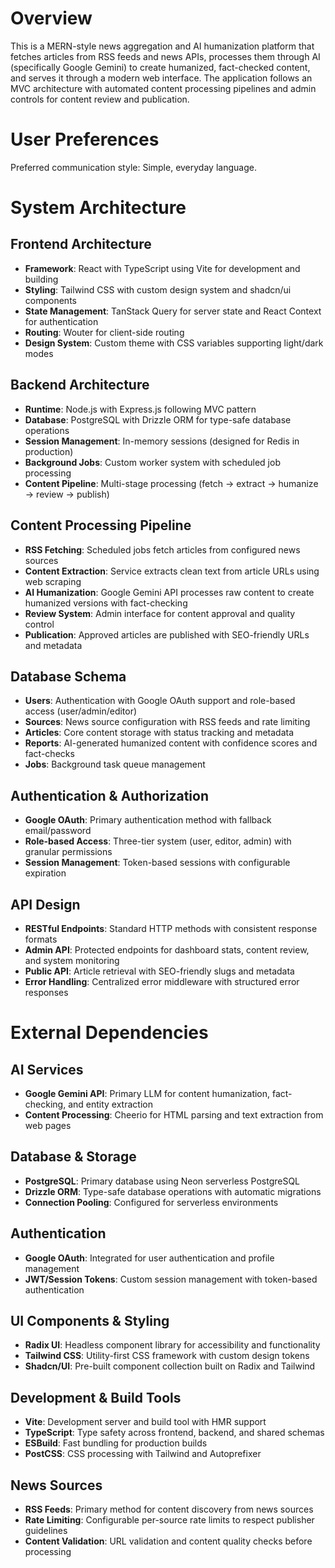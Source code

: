 # Overview

This is a MERN-style news aggregation and AI humanization platform that fetches articles from RSS feeds and news APIs, processes them through AI (specifically Google Gemini) to create humanized, fact-checked content, and serves it through a modern web interface. The application follows an MVC architecture with automated content processing pipelines and admin controls for content review and publication.

# User Preferences

Preferred communication style: Simple, everyday language.

# System Architecture

## Frontend Architecture
- **Framework**: React with TypeScript using Vite for development and building
- **Styling**: Tailwind CSS with custom design system and shadcn/ui components
- **State Management**: TanStack Query for server state and React Context for authentication
- **Routing**: Wouter for client-side routing
- **Design System**: Custom theme with CSS variables supporting light/dark modes

## Backend Architecture
- **Runtime**: Node.js with Express.js following MVC pattern
- **Database**: PostgreSQL with Drizzle ORM for type-safe database operations
- **Session Management**: In-memory sessions (designed for Redis in production)
- **Background Jobs**: Custom worker system with scheduled job processing
- **Content Pipeline**: Multi-stage processing (fetch → extract → humanize → review → publish)

## Content Processing Pipeline
- **RSS Fetching**: Scheduled jobs fetch articles from configured news sources
- **Content Extraction**: Service extracts clean text from article URLs using web scraping
- **AI Humanization**: Google Gemini API processes raw content to create humanized versions with fact-checking
- **Review System**: Admin interface for content approval and quality control
- **Publication**: Approved articles are published with SEO-friendly URLs and metadata

## Database Schema
- **Users**: Authentication with Google OAuth support and role-based access (user/admin/editor)
- **Sources**: News source configuration with RSS feeds and rate limiting
- **Articles**: Core content storage with status tracking and metadata
- **Reports**: AI-generated humanized content with confidence scores and fact-checks
- **Jobs**: Background task queue management

## Authentication & Authorization
- **Google OAuth**: Primary authentication method with fallback email/password
- **Role-based Access**: Three-tier system (user, editor, admin) with granular permissions
- **Session Management**: Token-based sessions with configurable expiration

## API Design
- **RESTful Endpoints**: Standard HTTP methods with consistent response formats
- **Admin API**: Protected endpoints for dashboard stats, content review, and system monitoring
- **Public API**: Article retrieval with SEO-friendly slugs and metadata
- **Error Handling**: Centralized error middleware with structured error responses

# External Dependencies

## AI Services
- **Google Gemini API**: Primary LLM for content humanization, fact-checking, and entity extraction
- **Content Processing**: Cheerio for HTML parsing and text extraction from web pages

## Database & Storage
- **PostgreSQL**: Primary database using Neon serverless PostgreSQL
- **Drizzle ORM**: Type-safe database operations with automatic migrations
- **Connection Pooling**: Configured for serverless environments

## Authentication
- **Google OAuth**: Integrated for user authentication and profile management
- **JWT/Session Tokens**: Custom session management with token-based authentication

## UI Components & Styling
- **Radix UI**: Headless component library for accessibility and functionality
- **Tailwind CSS**: Utility-first CSS framework with custom design tokens
- **Shadcn/UI**: Pre-built component collection built on Radix and Tailwind

## Development & Build Tools
- **Vite**: Development server and build tool with HMR support
- **TypeScript**: Type safety across frontend, backend, and shared schemas
- **ESBuild**: Fast bundling for production builds
- **PostCSS**: CSS processing with Tailwind and Autoprefixer

## News Sources
- **RSS Feeds**: Primary method for content discovery from news sources
- **Rate Limiting**: Configurable per-source rate limits to respect publisher guidelines
- **Content Validation**: URL validation and content quality checks before processing